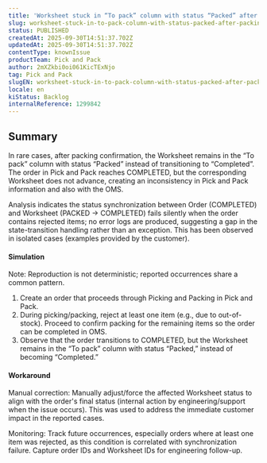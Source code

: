 ```yaml
---
title: 'Worksheet stuck in “To pack” column with status “Packed” after packing confirmation'
slug: worksheet-stuck-in-to-pack-column-with-status-packed-after-packing-confirmation
status: PUBLISHED
createdAt: 2025-09-30T14:51:37.702Z
updatedAt: 2025-09-30T14:51:37.702Z
contentType: knownIssue
productTeam: Pick and Pack
author: 2mXZkbi0oi061KicTExNjo
tag: Pick and Pack
slugEN: worksheet-stuck-in-to-pack-column-with-status-packed-after-packing-confirmation
locale: en
kiStatus: Backlog
internalReference: 1299842
---
```


## Summary


In rare cases, after packing confirmation, the Worksheet remains in the “To pack” column with status “Packed” instead of transitioning to “Completed”. The order in Pick and Pack reaches COMPLETED, but the corresponding Worksheet does not advance, creating an inconsistency in Pick and Pack information and also with the OMS.

Analysis indicates the status synchronization between Order (COMPLETED) and Worksheet (PACKED → COMPLETED) fails silently when the order contains rejected items; no error logs are produced, suggesting a gap in the state-transition handling rather than an exception. This has been observed in isolated cases (examples provided by the customer).


#### Simulation


Note: Reproduction is not deterministic; reported occurrences share a common pattern.


1. Create an order that proceeds through Picking and Packing in Pick and Pack.
2. During picking/packing, reject at least one item (e.g., due to out-of-stock). Proceed to confirm packing for the remaining items so the order can be completed in OMS.
3. Observe that the order transitions to COMPLETED, but the Worksheet remains in the “To pack” column with status “Packed,” instead of becoming “Completed.”


#### Workaround


Manual correction: Manually adjust/force the affected Worksheet status to align with the order's final status (internal action by engineering/support when the issue occurs). This was used to address the immediate customer impact in the reported cases.

Monitoring: Track future occurrences, especially orders where at least one item was rejected, as this condition is correlated with synchronization failure. Capture order IDs and Worksheet IDs for engineering follow-up.




